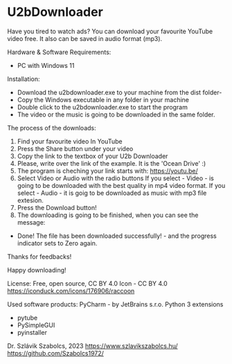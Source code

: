 # U2bDownloader
Have you tired to watch ads? You can download your favourite YouTube video free. It also can be saved in audio format (mp3).

Hardware & Software Requirements:
- PC with Windows 11

Installation:

- Download the u2bdownloader.exe to your machine from the dist folder- 
- Copy the Windows executable in any folder in your machine
- Double click to the u2bdownloader.exe to start the program
- The video or the music is going to be downloaded in the same folder.

The process of the downloads:
1. Find your favourite video In YouTube
2. Press the Share button under your video
3. Copy the link to the textbox of your U2b Downloader
4. Please, write over the link of the example. It is the 'Ocean Drive' :)
5. The program is cheching your link starts with: https://youtu.be/
6. Select Video or Audio with the radio buttons
If you select - Video - is going to be downloaded with the best quality in mp4 video format.
If you select - Audio - it is goig to be downloaded as music with mp3 file extesion.
7. Press the Download button!
8. The downloading is going to be finished, when you can see the message:
- Done! The file has been downloaded successfully! - 
and the progress indicator sets to Zero again.

Thanks for feedbacks!

Happy downloading!

License: Free, open source, CC BY 4.0
Icon - CC BY 4.0 https://iconduck.com/icons/176906/raccoon

Used software products:
PyCharm - by JetBrains s.r.o.
Python 3 extensions
- pytube
- PySimpleGUI
- pyinstaller

Dr. Szlávik Szabolcs, 2023
https://www.szlavikszabolcs.hu/
https://github.com/Szabolcs1972/


